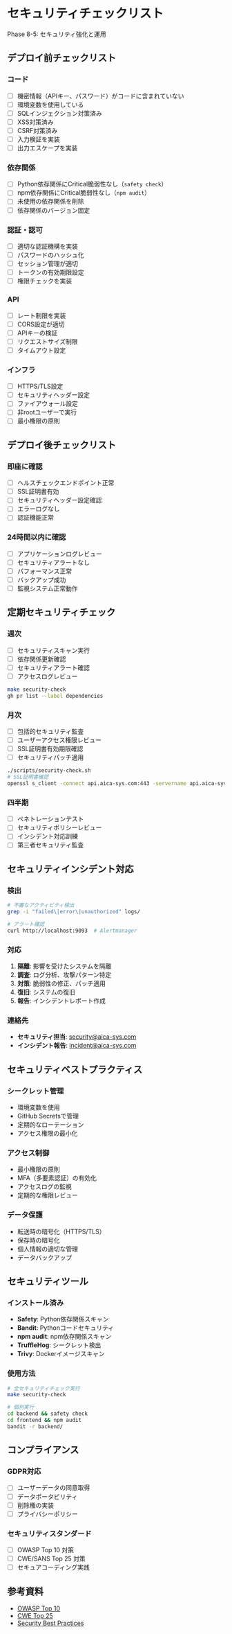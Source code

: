 # セキュリティチェックリスト

Phase 8-5: セキュリティ強化と運用

## デプロイ前チェックリスト

### コード

- [ ] 機密情報（APIキー、パスワード）がコードに含まれていない
- [ ] 環境変数を使用している
- [ ] SQLインジェクション対策済み
- [ ] XSS対策済み
- [ ] CSRF対策済み
- [ ] 入力検証を実装
- [ ] 出力エスケープを実装

### 依存関係

- [ ] Python依存関係にCritical脆弱性なし（`safety check`）
- [ ] npm依存関係にCritical脆弱性なし（`npm audit`）
- [ ] 未使用の依存関係を削除
- [ ] 依存関係のバージョン固定

### 認証・認可

- [ ] 適切な認証機構を実装
- [ ] パスワードのハッシュ化
- [ ] セッション管理が適切
- [ ] トークンの有効期限設定
- [ ] 権限チェックを実装

### API

- [ ] レート制限を実装
- [ ] CORS設定が適切
- [ ] APIキーの検証
- [ ] リクエストサイズ制限
- [ ] タイムアウト設定

### インフラ

- [ ] HTTPS/TLS設定
- [ ] セキュリティヘッダー設定
- [ ] ファイアウォール設定
- [ ] 非rootユーザーで実行
- [ ] 最小権限の原則

## デプロイ後チェックリスト

### 即座に確認

- [ ] ヘルスチェックエンドポイント正常
- [ ] SSL証明書有効
- [ ] セキュリティヘッダー設定確認
- [ ] エラーログなし
- [ ] 認証機能正常

### 24時間以内に確認

- [ ] アプリケーションログレビュー
- [ ] セキュリティアラートなし
- [ ] パフォーマンス正常
- [ ] バックアップ成功
- [ ] 監視システム正常動作

## 定期セキュリティチェック

### 週次

- [ ] セキュリティスキャン実行
- [ ] 依存関係更新確認
- [ ] セキュリティアラート確認
- [ ] アクセスログレビュー

```bash
make security-check
gh pr list --label dependencies
```

### 月次

- [ ] 包括的セキュリティ監査
- [ ] ユーザーアクセス権限レビュー
- [ ] SSL証明書有効期限確認
- [ ] セキュリティパッチ適用

```bash
./scripts/security-check.sh
# SSL証明書確認
openssl s_client -connect api.aica-sys.com:443 -servername api.aica-sys.com | openssl x509 -noout -dates
```

### 四半期

- [ ] ペネトレーションテスト
- [ ] セキュリティポリシーレビュー
- [ ] インシデント対応訓練
- [ ] 第三者セキュリティ監査

## セキュリティインシデント対応

### 検出

```bash
# 不審なアクティビティ検出
grep -i "failed\|error\|unauthorized" logs/

# アラート確認
curl http://localhost:9093  # Alertmanager
```

### 対応

1. **隔離**: 影響を受けたシステムを隔離
2. **調査**: ログ分析、攻撃パターン特定
3. **対策**: 脆弱性の修正、パッチ適用
4. **復旧**: システムの復旧
5. **報告**: インシデントレポート作成

### 連絡先

- **セキュリティ担当**: security@aica-sys.com
- **インシデント報告**: incident@aica-sys.com

## セキュリティベストプラクティス

### シークレット管理

- 環境変数を使用
- GitHub Secretsで管理
- 定期的なローテーション
- アクセス権限の最小化

### アクセス制御

- 最小権限の原則
- MFA（多要素認証）の有効化
- アクセスログの監視
- 定期的な権限レビュー

### データ保護

- 転送時の暗号化（HTTPS/TLS）
- 保存時の暗号化
- 個人情報の適切な管理
- データバックアップ

## セキュリティツール

### インストール済み

- **Safety**: Python依存関係スキャン
- **Bandit**: Pythonコードセキュリティ
- **npm audit**: npm依存関係スキャン
- **TruffleHog**: シークレット検出
- **Trivy**: Dockerイメージスキャン

### 使用方法

```bash
# 全セキュリティチェック実行
make security-check

# 個別実行
cd backend && safety check
cd frontend && npm audit
bandit -r backend/
```

## コンプライアンス

### GDPR対応

- [ ] ユーザーデータの同意取得
- [ ] データポータビリティ
- [ ] 削除権の実装
- [ ] プライバシーポリシー

### セキュリティスタンダード

- [ ] OWASP Top 10 対策
- [ ] CWE/SANS Top 25 対策
- [ ] セキュアコーディング実践

## 参考資料

- [OWASP Top 10](https://owasp.org/www-project-top-ten/)
- [CWE Top 25](https://cwe.mitre.org/top25/)
- [Security Best Practices](https://cheatsheetseries.owasp.org/)
